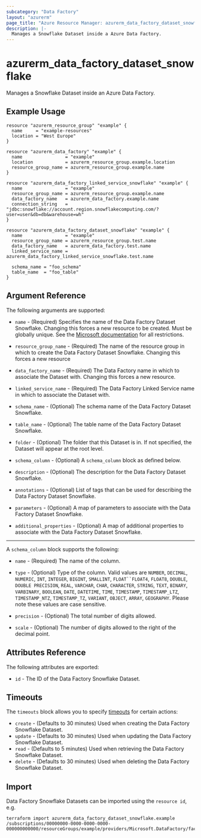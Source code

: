 ```yaml
---
subcategory: "Data Factory"
layout: "azurerm"
page_title: "Azure Resource Manager: azurerm_data_factory_dataset_snowflake"
description: |-
  Manages a Snowflake Dataset inside a Azure Data Factory.
---
```


# azurerm_data_factory_dataset_snowflake

Manages a Snowflake Dataset inside an Azure Data Factory.

## Example Usage

```hcl
resource "azurerm_resource_group" "example" {
  name     = "example-resources"
  location = "West Europe"
}

resource "azurerm_data_factory" "example" {
  name                = "example"
  location            = azurerm_resource_group.example.location
  resource_group_name = azurerm_resource_group.example.name
}

resource "azurerm_data_factory_linked_service_snowflake" "example" {
  name                = "example"
  resource_group_name = azurerm_resource_group.example.name
  data_factory_name   = azurerm_data_factory.example.name
  connection_string   = "jdbc:snowflake://account.region.snowflakecomputing.com/?user=user&db=db&warehouse=wh"
}

resource "azurerm_data_factory_dataset_snowflake" "example" {
  name                = "example"
  resource_group_name = azurerm_resource_group.test.name
  data_factory_name   = azurerm_data_factory.test.name
  linked_service_name = azurerm_data_factory_linked_service_snowflake.test.name

  schema_name = "foo_schema"
  table_name  = "foo_table"
}
```

## Argument Reference

The following arguments are supported:

* `name` - (Required) Specifies the name of the Data Factory Dataset Snowflake. Changing this forces a new resource to be created. Must be globally unique. See the [Microsoft documentation](https://docs.microsoft.com/en-us/azure/data-factory/naming-rules) for all restrictions.

* `resource_group_name` - (Required) The name of the resource group in which to create the Data Factory Dataset Snowflake. Changing this forces a new resource

* `data_factory_name` - (Required) The Data Factory name in which to associate the Dataset with. Changing this forces a new resource.

* `linked_service_name` - (Required) The Data Factory Linked Service name in which to associate the Dataset with.

* `schema_name` - (Optional) The schema name of the Data Factory Dataset Snowflake.

* `table_name` - (Optional) The table name of the Data Factory Dataset Snowflake.

* `folder` - (Optional) The folder that this Dataset is in. If not specified, the Dataset will appear at the root level.

* `schema_column` - (Optional) A `schema_column` block as defined below.

* `description` - (Optional) The description for the Data Factory Dataset Snowflake.

* `annotations` - (Optional) List of tags that can be used for describing the Data Factory Dataset Snowflake.

* `parameters` - (Optional) A map of parameters to associate with the Data Factory Dataset Snowflake.

* `additional_properties` - (Optional) A map of additional properties to associate with the Data Factory Dataset Snowflake.

---

A `schema_column` block supports the following:

* `name` - (Required) The name of the column.

* `type` - (Optional) Type of the column. Valid values are `NUMBER`, `DECIMAL`, `NUMERIC`, `INT`, `INTEGER`, `BIGINT`, `SMALLINT`, `FLOAT``FLOAT4`, `FLOAT8`, `DOUBLE`, `DOUBLE PRECISION`, `REAL`, `VARCHAR`, `CHAR`, `CHARACTER`, `STRING`, `TEXT`, `BINARY`, `VARBINARY`, `BOOLEAN`, `DATE`, `DATETIME`, `TIME`, `TIMESTAMP`, `TIMESTAMP_LTZ`, `TIMESTAMP_NTZ`, `TIMESTAMP_TZ`, `VARIANT`, `OBJECT`, `ARRAY`, `GEOGRAPHY`. Please note these values are case sensitive.

* `precision` - (Optional) The total number of digits allowed.

* `scale` - (Optional) The number of digits allowed to the right of the decimal point.

## Attributes Reference

The following attributes are exported:

* `id` - The ID of the Data Factory Snowflake Dataset.

## Timeouts

The `timeouts` block allows you to specify [timeouts](https://www.terraform.io/docs/configuration/resources.html#timeouts) for certain actions:

* `create` - (Defaults to 30 minutes) Used when creating the Data Factory Snowflake Dataset.
* `update` - (Defaults to 30 minutes) Used when updating the Data Factory Snowflake Dataset.
* `read` - (Defaults to 5 minutes) Used when retrieving the Data Factory Snowflake Dataset.
* `delete` - (Defaults to 30 minutes) Used when deleting the Data Factory Snowflake Dataset.

## Import

Data Factory Snowflake Datasets can be imported using the `resource id`,  e.g.

```shell
terraform import azurerm_data_factory_dataset_snowflake.example /subscriptions/00000000-0000-0000-0000-000000000000/resourceGroups/example/providers/Microsoft.DataFactory/factories/example/datasets/example
```
